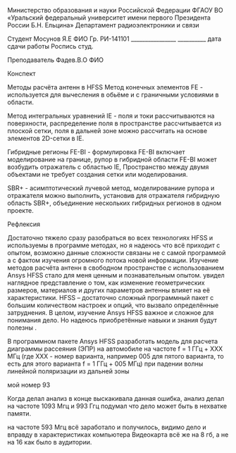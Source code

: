 Министерство образования и науки Российской Федерации
ФГАОУ ВО «Уральский федеральный университет
имени первого Президента России Б.Н. Ельцина»
Департамент радиоэлектроники и связи



Студент  			Мосунов Я.Е		ФИО 
Гр. РИ-141101 ________________ __________
дата сдачи работы Роспись студ.

Преподаватель		Фадев.В.О		ФИО







Конспект

Методы расчёта антенн в HFSS
Метод конечных элементов FE - используется для вычесления в обьёме и с граничными условиями в области.

Метод интегральных уравнений IE - поля и токи рассчитываются на поверхности, распределение поля в пространстве рассчитывается из плоской сетки, поля в дальней зоне можно рассчитать на основе элементов 
2D-сетки в IE.

Гибридные регионы FE-BI - формулировка FE-BI включает моделирование на границе, рупор в гибридной области FE-BI может возбудить отражатель с областью IE, Пространство между двумя объектами не требует создания сетки или моделирования.

SBR+ - асимптотический лучевой метод, моделированиие рупора и отражателя можно выполнить, установив для отражателя гибридную область SBR+, объединение нескольких гибридных регионов в одном проекте.



Рефлексия

Достаточно тяжело сразу разобраться во всех технологиях HFSS и используемы в программе методах, но я надеюсь что всё приходит с опытом, возможно данные сложности связаны не с самой программой а с фактом изучения огромного потока новой информации. Изучение методов расчёта антенн в свободном пространстве с использованием Ansys HFSS стало для меня ценным и познавательным опытом. увидел наглядное представление о том, как изменение геометрических размеров, материалов и других параметров антенны влияет на её характеристики. HFSS – достаточно сложный программный пакет с большим количеством настроек и опций, что вызвало определённые затруднения. В целом, изучение Ansys HFSS важное и сложное для понимания дело. Но надеюсь приобретённые навыки и знания будут полезны .

В программном пакете Ansys HFSS разработать модель для расчета диаграммы рассеяния (ЭПР) на автомобиле на частоте f = 1 ГГц + XXX МГц (где ХХХ - номер варианта, например 005 для пятого варианта, то есть для этого варианта f = 1 ГГц + 005 МГц) при падении волны линейной поляризации из дальней зоны

мой номер 93



Когда делал анализ в конце выскакивала данная ошибка, анализ делал на частоте 1093 Мгц и 993 Ггц  подумал что дело может быть в нехватке памяти.

на частоте 593 Мгц всё заработало и получилось, видимо дело и вправду в характеристиках компьютера
Видеокарта всё же на 8 гб, а не на 16 как было в аудитории.
